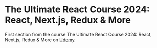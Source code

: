 # The Ultimate React Course 2024: React, Next.js, Redux & More

First section from the course The Ultimate React Course 2024: React, Next.js, Redux & More on [Udemy](https://www.udemy.com/course/the-ultimate-react-course/)


